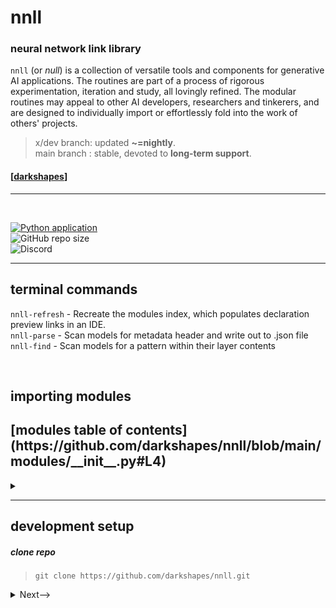 
# nnll
### neural network link library

`nnll` (or <em>null</em>) is a collection of versatile tools and components for generative AI applications. The routines are part of a process of rigorous experimentation,  iteration and study, all lovingly refined. The modular routines may appeal to other AI developers, researchers and tinkerers, and are designed to individually import or effortlessly fold into the work of others' projects.

> x/dev branch: updated **~=nightly**.<br>
> main branch : stable, devoted to **long-term support**.

 #### [[darkshapes](https://github.com/darkshapes/)]
<hr><br>

[![Python application](https://github.com/darkshapes/nnll/actions/workflows/python-app.yml/badge.svg)](https://github.com/darkshapes/nnll/actions/workflows/python-app.yml)<br>
![GitHub repo size](https://img.shields.io/github/repo-size/darkshapes/nnll)<br>
![Discord](https://img.shields.io/discord/1266757128249675867)<hr>

## terminal commands

`nnll-refresh` - Recreate the modules index, which populates declaration preview links in an IDE.<br>
`nnll-parse`   - Scan models for metadata header and write out to .json file<br>
`nnll-find`    - Scan models for a pattern within their layer contents<br>
<!--/`nnll-index`   - Identify model types from specific files or folders, then build a registry from the information  --> <br>
##

## importing modules

<!-- `from nnll import folder`  -->
<h2>[modules table of contents](https://github.com/darkshapes/nnll/blob/main/modules/__init__.py#L4)</h2><details><summary>

<hr>

## development setup

<h5>clone repo</h5>

> ```
> git clone https://github.com/darkshapes/nnll.git
> ```

<details> <summary> <a>Next--></a></summary>

#####  create virtual environment
> ```
> py -m venv .venv_nnll
> ```

<details> <summary> <a>Next--></a></summary>

##### 3 activate --> (windows powershell)
> ```
> Set-ExecutionPolicy Bypass -Scope Process -Force; .venv_nnll\Scripts\Activate.ps1
> ```

##### 3 activate --> ( linux | macos)
> ```
> .venv_nnll/bin/activate
> ```

<details> <summary> <a>Next--></a></summary>

##### 4 install
> ```
> cd nnll
> pip install -e .
> ```

##### Done.
</details>
</details>
</details>
<br><br><br>
